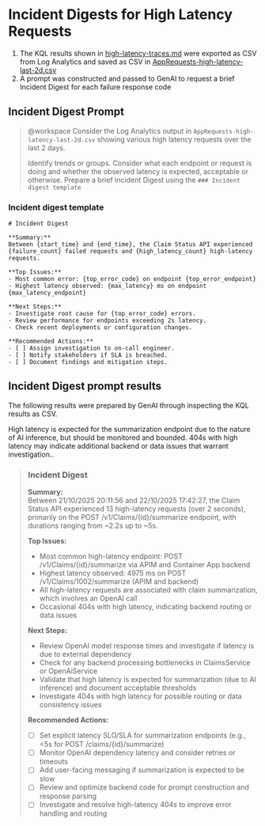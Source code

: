 # Incident Digests for High Latency Requests
1. The KQL results shown in [high-latency-traces.md](high-latency-traces.md) were exported as CSV from Log Analytics and saved as CSV in [AppRequests-high-latency-last-2d.csv](AppRequests-high-latency-last-2d.csv)
2. A prompt was constructed and passed to GenAI to request a brief Incident Digest for each failure response code

## Incident Digest Prompt
> @workspace Consider the Log Analytics output in `AppRequests-high-latency-last-2d.csv` showing various high latency requests over the last 2 days.
>
>Identify trends or groups. Consider what each endpoint or request is doing and whether the observed latency is expected, acceptable or otherwise. Prepare a brief Incident Digest using the `### Incident digest template`

### Incident digest template
```
# Incident Digest

**Summary:**  
Between {start_time} and {end_time}, the Claim Status API experienced {failure_count} failed requests and {high_latency_count} high-latency requests.

**Top Issues:**
- Most common error: {top_error_code} on endpoint {top_error_endpoint}
- Highest latency observed: {max_latency} ms on endpoint {max_latency_endpoint}

**Next Steps:**
- Investigate root cause for {top_error_code} errors.
- Review performance for endpoints exceeding 2s latency.
- Check recent deployments or configuration changes.

**Recommended Actions:**
- [ ] Assign investigation to on-call engineer.
- [ ] Notify stakeholders if SLA is breached.
- [ ] Document findings and mitigation steps.
```

## Incident Digest prompt results
The following results were prepared by GenAI through inspecting the KQL results as CSV.

High latency is expected for the summarization endpoint due to the nature of AI inference, but should be monitored and bounded. 404s with high latency may indicate additional backend or data issues that warrant investigation..

> ### Incident Digest
> 
> **Summary:**  
> Between 21/10/2025 20:11:56 and 22/10/2025 17:42:27, the Claim Status API experienced 13 high-latency requests (over 2 seconds), primarily on the POST /v1/Claims/{id}/summarize endpoint, with durations ranging from ~2.2s up to ~5s.
> 
> **Top Issues:**
> - Most common high-latency endpoint: POST /v1/Claims/{id}/summarize via APIM and Container App backend
> - Highest latency observed: 4975 ms on POST /v1/Claims/1002/summarize (APIM and backend)
> - All high-latency requests are associated with claim summarization, which involves an OpenAI call
> - Occasional 404s with high latency, indicating backend routing or data issues
> 
> **Next Steps:**
> - Review OpenAI model response times and investigate if latency is due to external dependency
> - Check for any backend processing bottlenecks in ClaimsService or OpenAiService
> - Validate that high latency is expected for summarization (due to AI inference) and document acceptable thresholds
> - Investigate 404s with high latency for possible routing or data consistency issues
> 
> **Recommended Actions:**
> - [ ] Set explicit latency SLO/SLA for summarization endpoints (e.g., <5s for POST /claims/{id}/summarize)
> - [ ] Monitor OpenAI dependency latency and consider retries or timeouts
> - [ ] Add user-facing messaging if summarization is expected to be slow
> - [ ] Review and optimize backend code for prompt construction and response parsing
> - [ ] Investigate and resolve high-latency 404s to improve error handling and routing